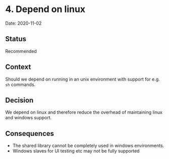 # 4. Depend on linux

Date: 2020-11-02

## Status

Recommended

## Context

Should we depend on running in an unix environment with support for e.g. `sh` commands.

## Decision

We depend on linux and therefore reduce the overhead of maintaining linux and windows support.

## Consequences

* The shared library cannot be completely used in windows environments. 
* Windows slaves for UI testing etc may not be fully supported